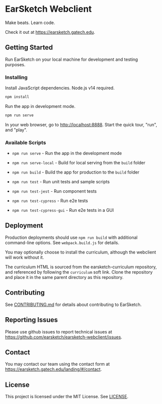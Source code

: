 # EarSketch Webclient

Make beats. Learn code.

Check it out at https://earsketch.gatech.edu.

## Getting Started

Run EarSketch on your local machine for development and testing purposes.

### Installing

Install JavaScript dependencies. Node.js v14 required.

```bash
npm install
```

Run the app in development mode.

```bash
npm run serve
```

In your web browser, go to [http://localhost:8888](http://localhost:8888). Start the quick tour, "run", and "play".

### Available Scripts

- `npm run serve` - Run the app in the development mode

- `npm run serve-local` - Build for local serving from the `build` folder

- `npm run build` - Build the app for production to the `build` folder

- `npm run test` - Run unit tests and sample scripts

- `npm run test-jest` - Run component tests

- `npm run test-cypress` - Run e2e tests

- `npm run test-cypress-gui` - Run e2e tests in a GUI

## Deployment

Production deployments should use `npm run build` with additional command-line options. See `webpack.build.js` for details.

You may optionally choose to install the curriculum, although the webclient will work without it.

The curriculum HTML is sourced from the earsketch-curriculum repository, and referenced by following the `curriculum` soft link. Clone the repository and place it in the same parent directory as this repository.

## Contributing

See [CONTRIBUTING.md](CONTRIBUTING.md) for details about contributing to EarSketch.

## Reporting Issues

Please use github issues to report technical issues at https://github.com/earsketch/earsketch-webclient/issues.

## Contact

You may contact our team using the contact form at https://earsketch.gatech.edu/landing/#/contact.

## License

This project is licensed under the MIT License. See [LICENSE](LICENSE).
